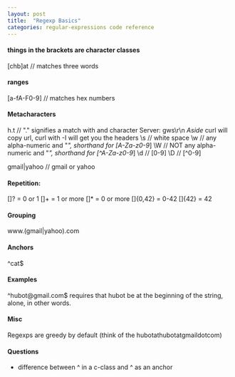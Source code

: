 ```yaml
---
layout: post
title:  "Regexp Basics"
categories: regular-expressions code reference
---
```



#### things in the brackets are character classes
[chb]at  // matches three words

#### ranges
[a-fA-F0-9] // matches hex numbers

#### Metacharacters
h.t   // "." signifies a match with and character
Server: gws\r\n
*Aside* curl will copy url, curl with -I will get you the headers
\s // white space
\w // any alpha-numeric and "_", shorthand for [A-Za-z0-9_]
\W // NOT any alpha-numeric and "_", shorthand for [^A-Za-z0-9_]
\d // [0-9]
\D // [^0-9]

gmail|yahoo  // gmail or yahoo


#### Repetition:
[]? = 0 or 1
[]+ = 1 or more
[]* = 0 or more
[]{0,42} = 0-42
[]{42} = 42

#### Grouping
www\.(gmail|yahoo)\.com

#### Anchors
^cat$

#### Examples
^hubot@gmail\.com$  requires that hubot be at the beginning of the string, alone, in other words.

#### Misc
Regexps are greedy by default (think of the hubotathubotatgmaildotcom)

#### Questions
 - difference between ^ in a c-class and ^ as an anchor
